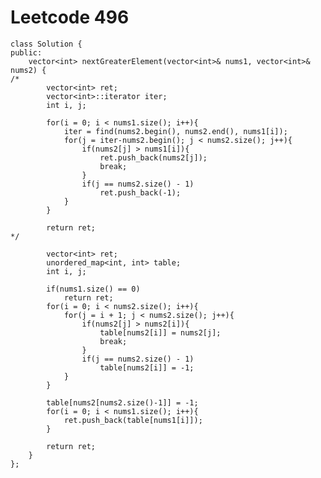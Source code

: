 # Leetcode 496
    class Solution {
    public:
        vector<int> nextGreaterElement(vector<int>& nums1, vector<int>& nums2) {
    /*
            vector<int> ret;
            vector<int>::iterator iter;
            int i, j;

            for(i = 0; i < nums1.size(); i++){
                iter = find(nums2.begin(), nums2.end(), nums1[i]);
                for(j = iter-nums2.begin(); j < nums2.size(); j++){
                    if(nums2[j] > nums1[i]){
                        ret.push_back(nums2[j]);
                        break;
                    }
                    if(j == nums2.size() - 1)
                        ret.push_back(-1);
                }
            }

            return ret;
    */

            vector<int> ret;
            unordered_map<int, int> table;
            int i, j;

            if(nums1.size() == 0)
                return ret;
            for(i = 0; i < nums2.size(); i++){
                for(j = i + 1; j < nums2.size(); j++){
                    if(nums2[j] > nums2[i]){
                        table[nums2[i]] = nums2[j];
                        break;
                    }
                    if(j == nums2.size() - 1)
                        table[nums2[i]] = -1;
                }
            }

            table[nums2[nums2.size()-1]] = -1;
            for(i = 0; i < nums1.size(); i++){
                ret.push_back(table[nums1[i]]);
            }

            return ret;
        }
    };
